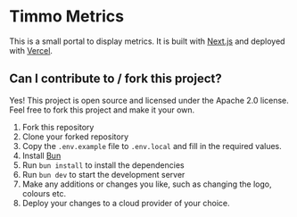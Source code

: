 # Timmo Metrics

This is a small portal to display metrics. It is built with [Next.js](https://nextjs.org/) and deployed with [Vercel](https://vercel.com/).

## Can I contribute to / fork this project?

Yes! This project is open source and licensed under the Apache 2.0 license. Feel free to fork this project and make it your own.

1. Fork this repository
1. Clone your forked repository
1. Copy the `.env.example` file to `.env.local` and fill in the required values.
1. Install [Bun](https://bun.sh)
1. Run `bun install` to install the dependencies
1. Run `bun dev` to start the development server
1. Make any additions or changes you like, such as changing the logo, colours etc.
1. Deploy your changes to a cloud provider of your choice.
